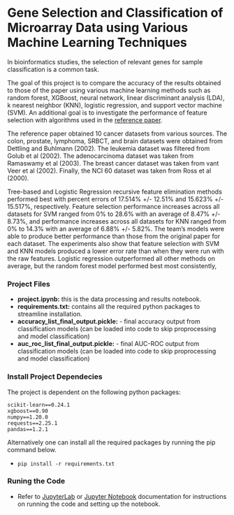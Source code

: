 # Gene Selection and Classification of Microarray Data using Various Machine Learning Techniques
In bioinformatics studies, the selection of relevant genes for sample classification is a common task.

The goal of this project is to compare the accuracy of the results obtained to those of the paper using various machine learning methods such as random forest, XGBoost, neural network, linear discriminant analysis (LDA), k nearest neighbor (KNN), logistic regression, and support vector machine (SVM). An additional goal is to investigate the performance of feature selection with algorithms used in the [reference paper](http://www.biomedcentral.com/1471-2105/7/3/abstract).

The reference paper obtained 10 cancer datasets from various sources. The colon, prostate, lymphoma, SRBCT, and brain datasets were obtained from Dettling and Buhlmann (2002). The leukemia dataset was filtered from Golub et al (2002). The adenocarcinoma dataset was taken from Ramaswamy et al (2003). The breast cancer dataset was taken from vant Veer et al (2002). Finally, the NCI 60 dataset was taken from Ross et al (2000).

Tree-based and Logistic Regression recursive feature elimination methods performed best with percent errors of 17.514% +/- 12.51% and 15.623% +/- 15.517%, respectively. Feature selection performance increases across all datasets for SVM ranged from 0% to 28.6% with an average of 8.47% +/- 8.73%, and performance increases across all datasets for KNN ranged from 0% to 14.3% with an average of 6.88% +/- 5.82%. The team’s models were able to produce better performance than those from the original paper for each dataset. The experiments also show that feature selection with SVM and KNN models produced a lower error rate than when they were run with the raw features. Logistic regression outperformed all other methods on average, but the random forest model performed best most consistently,

### Project Files
- **project.ipynb:** this is the data processing and results notebook. 
- **requirements.txt:** contains all the required python packages to streamline installation.
- **accuracy_list_final_output.pickle:** - final accuracy output from classification models (can be loaded into code to skip proprocessing and model classification)
- **auc_roc_list_final_output.pickle:** - final AUC-ROC output from classification models (can be loaded into code to skip proprocessing and model classification)

### Install Project Dependecies
The project is dependent on the following python packages:

```
scikit-learn==0.24.1
xgboost==0.90
numpy==1.20.0
requests==2.25.1
pandas==1.2.1
```

Alternatively one can install all the required packages by running the pip command below.

* `pip install -r requirements.txt`

### Runing the Code

- Refer to [JupyterLab](https://jupyterlab.readthedocs.io/en/stable/) or [Jupyter Notebook](https://jupyter-notebook.readthedocs.io/en/stable/index.html#) documentation for instructions on running the code and setting up the notebook.
